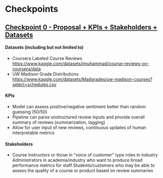 # Checkpoints
## [Checkpoint 0 - Proposal + KPIs + Stakeholders + Datasets](https://docs.google.com/document/d/1tzHxnvMwwE7uKRSObFLqGNmAzjWUWJw4wVl6sMp2twQ/edit?usp=sharing)

#### Datasets (including but not limited to)
- Coursera Labeled Course Reviews https://www.kaggle.com/datasets/imuhammad/course-reviews-on-coursera/data
- UW Madison Grade Distributions https://www.kaggle.com/datasets/Madgrades/uw-madison-courses?select=schedules.csv  

#### KPIs
- Model can assess positive/negative sentiment better than random guessing (50/50)
- Pipeline can parse unstructured review inputs and provide overall summary of reviews (summarization, tagging)
- Allow for user input of new reviews, continuous updates of human interpretable metrics

#### Stakeholders
- Course instructors or those in “voice of customer” type roles in industry
Administrators in academia/industry who want to produce broad performance metrics for staff
Students/customers who may be able to assess the quality of a course or product based on review summaries